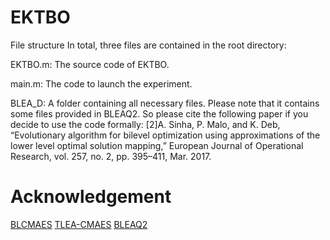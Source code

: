 # EKTBO

File structure
In total, three files are contained in the root directory:

EKTBO.m: The source code of EKTBO.


main.m: The code to launch the experiment.


BLEA_D: A folder containing all necessary files. Please note that it contains some files provided in BLEAQ2. So please cite the following paper if you decide to use the code formally: [2]A. Sinha, P. Malo, and K. Deb, “Evolutionary algorithm for bilevel optimization using approximations of the lower level optimal solution mapping,” European Journal of Operational Research, vol. 257, no. 2, pp. 395–411, Mar. 2017.


# Acknowledgement
[BLCMAES](https://github.com/hxyokokok/BLCMAES)
[TLEA-CMAES]((https://github.com/gdutcislab/TLEA-bilevel))
[BLEAQ2](https://github.com/msu-coinlab/BLEAQ2)
